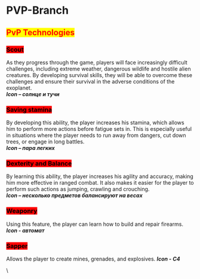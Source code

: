 # PVP-Branch

## <mark style="color:red;">PvP Technologies</mark>

### <mark style="background-color:red;">Scout</mark>

As they progress through the game, players will face increasingly difficult challenges, including extreme weather, dangerous wildlife and hostile alien creatures. By developing survival skills, they will be able to overcome these challenges and ensure their survival in the adverse conditions of the exoplanet.\
_**Icon – солнце и тучи**_

### <mark style="background-color:red;">Saving stamina</mark>

By developing this ability, the player increases his stamina, which allows him to perform more actions before fatigue sets in. This is especially useful in situations where the player needs to run away from dangers, cut down trees, or engage in long battles.\
_**Icon – пара легких**_

### <mark style="background-color:red;">Dexterity and Balance</mark>

By learning this ability, the player increases his agility and accuracy, making him more effective in ranged combat. It also makes it easier for the player to perform such actions as jumping, crawling and crouching.\
_**Icon – несколько предметов балансируют на весах**_

### <mark style="background-color:red;">Weaponry</mark>

Using this feature, the player can learn how to build and repair firearms.\
_**Icon - автомат**_

### <mark style="background-color:red;">Sapper</mark>

Allows the player to create mines, grenades, and explosives.
_**Icon - C4**_

\
